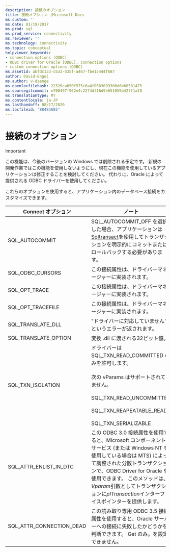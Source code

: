 ```yaml
---
description: 接続のオプション
title: 接続オプション |Microsoft Docs
ms.custom: ''
ms.date: 01/19/2017
ms.prod: sql
ms.prod_service: connectivity
ms.reviewer: ''
ms.technology: connectivity
ms.topic: conceptual
helpviewer_keywords:
- connection options [ODBC]
- ODBC driver for Oracle [ODBC], connection options
- custom connection options [ODBC]
ms.assetid: abfdc133-cb33-435f-a467-fbe15444f687
author: David-Engel
ms.author: v-daenge
ms.openlocfilehash: 22326ca650f575c6a4f0503093306d8b68581475
ms.sourcegitcommit: e700497f962e4c2274df16d9e651059b42ff1a10
ms.translationtype: MT
ms.contentlocale: ja-JP
ms.lasthandoff: 08/17/2020
ms.locfileid: "88483685"
---
```

# <a name="connect-options"></a>接続のオプション
> [!IMPORTANT]  
>  この機能は、今後のバージョンの Windows では削除される予定です。 新規の開発作業ではこの機能を使用しないようにし、現在この機能を使用しているアプリケーションは修正することを検討してください。 代わりに、Oracle によって提供される ODBC ドライバーを使用してください。  
  
 これらのオプションを使用すると、アプリケーション内のデータベース接続をカスタマイズできます。  
  
|Connect オプション|ノート|  
|--------------------|-----------|  
|SQL_AUTOCOMMIT|SQL_AUTOCOMMIT_OFF を選択した場合、アプリケーションは [Sqltransact](../../odbc/microsoft/core-level-api-functions-odbc-driver-for-oracle.md)を使用してトランザクションを明示的にコミットまたはロールバックする必要があります。|  
|SQL_ODBC_CURSORS|この接続属性は、ドライバーマネージャーに実装されます。|  
|SQL_OPT_TRACE|この接続属性は、ドライバーマネージャーに実装されます。|  
|SQL_OPT_TRACEFILE|この接続属性は、ドライバーマネージャーに実装されます。|  
|SQL_TRANSLATE_DLL|"ドライバーに対応していません" というエラーが返されます。|  
|SQL_TRANSLATE_OPTION|変換 .dll に渡される32ビット値。|  
|SQL_TXN_ISOLATION|ドライバーは SQL_TXN_READ_COMMITTED のみを許可します。<br /><br /> 次の vParams はサポートされていません。<br /><br /> SQL_TXN_READ_UNCOMMITTED<br /><br /> SQL_TXN_REAPEATABLE_READ<br /><br /> SQL_TXN_SERIALIZABLE|  
|SQL_ATTR_ENLIST_IN_DTC|この ODBC 3.0 接続属性を使用すると、Microsoft コンポーネントサービス (または Windows NT を使用している場合は MTS) によって調整された分散トランザクションで、ODBC Driver for Oracle を使用できます。 このメソッドは、 *Vparam*引数としてトランザクションに*pITransaction*インターフェイスポインターを提供します。|  
|SQL_ATTR_CONNECTION_DEAD|この読み取り専用 ODBC 3.5 接続属性を使用すると、Oracle サーバーへの接続に失敗したかどうかを判断できます。 Get のみ。を設定できません。|
